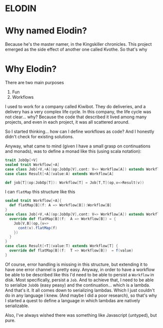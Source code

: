 # ELODIN

# Why named Elodin?

Because he's the master namer, in the Kingskiller chronicles. This project emerged as the side effect
of another one called Kvothe. So that's why

# Why Elodin?

There are two main purposes
1. Fun
2. Workflows

I used to work for a company called Kiwibot. They do deliveries, and a delivery has a very complex
life cycle. In this company, the life cycle was not clear... why? Because the code that described
it lived among many projects, and even in each project, it was all scattered around.

So I started thinking... how can I define workflows as code? And I honestly didn't check for existing
solutions.

Anyway, what came to mind (given I have a small grasp on continuations and monads), was
to define a monad like this (using scala notation):

````scala
trait JobOp[+V]
sealed trait Workflow[+A]
case class Job[+V,+A](op:JobOp[V],cont: V=> Workflow[A]) extends Workflow[A]
case class Result[+A](value:A) extends Workflow[A]

def job[T](op:JobOp[T]): Workflow[T] = Job[T,T](op,v=>Result(v))
```` 

I can `flatMap` this structure like this

````scala
sealed trait Workflow[+A]{
  def flatMap[B](f: A => Workflow[B]):Workflow[B]
}
case class Job[+V,+A](op:JobOp[V],cont: V=> Workflow[A]) extends Workflow[A] {
  override def flatMap[B](f:  A => Workflow[B]) = {
    Job[V,B](op,{v=>
      cont(v).flatMap(f)
    })
  }
}
case class Result[+T](value:T) extends Workflow[T] {
  override def flatMap[B](f:  T => Workflow[B])  = f(value)
}
````
Of course, error handling is missing in this structure, but extending it to have one
error channel is pretty easy. Anyway, in order to have a workflow be able to be described like this
I'd need to be able to persist a `Workflow` in disk. Most specifically, persist a `Job`.
And to achieve that, I need to be able to serialize `JobOb` (easy peasy) and the continuation...
which is a lambda. And that's it. It all comes down to serializing lambdas. Which I just couldn't
do in any language I knew. (And maybe I did a poor research), so that's why I started a
quest to define a language in which lambdas are natively serializable.

Also, I've always wished there was something like Javascript (untyped), but pure.

